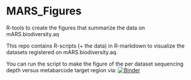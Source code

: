# MARS_Figures
R-tools to create the figures that summarize the data on mARS.biodiversity.aq

This repo contains R-scripts (+ the data) in R-markdown to visualize the datasets registered on mARS.biodiversity.aq.

You can run the script to make the figure of the per dataset sequencing depth versus metabarcode target region via: [![Binder](https://mybinder.org/badge_logo.svg)](https://mybinder.org/v2/gh/biodiversity-aq/MARS_Figures/master)
